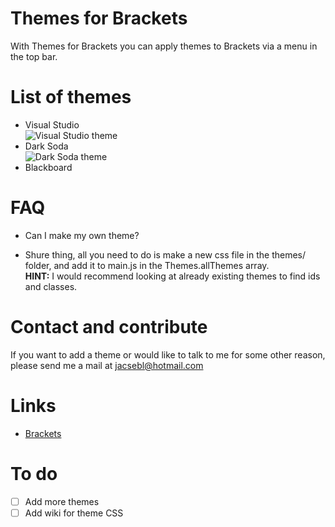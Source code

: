 Themes for Brackets
==================
With Themes for Brackets you can apply themes to Brackets via a menu in the top bar.

List of themes
==================
* Visual Studio <br />![Visual Studio theme](https://raw.github.com/Jacse/themes-for-brackets/master/images/visual-studio.png)
* Dark Soda <br />![Dark Soda theme](https://raw.github.com/Jacse/themes-for-brackets/master/images/dark-soda.png)
* Blackboard


FAQ
==================
* Can I make my own theme?
 - Shure thing, all you need to do is make a new css file in the themes/ folder, and add it to main.js in the Themes.allThemes array.<br/><b>HINT:</b> I would recommend looking at already existing themes to find ids and classes.


Contact and contribute
==================
If you want to add a theme or would like to talk to me for some other reason, please send me a mail at jacsebl@hotmail.com

Links
=================
* [Brackets](http://brackets.io/)


To do
=================
- [ ] Add more themes
- [ ] Add wiki for theme CSS
